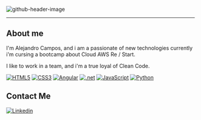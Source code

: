 ![github-header-image](https://github.com/user-attachments/assets/f2527a90-c718-40f0-8c7d-cb0da5054349)

---
## About me
I'm Alejandro Campos, and i am a passionate of new technologies currently i'm cursing a bootcamp about Cloud AWS Re / Start.

I like to work in a team, and i'm a true loyal of Clean Code.


<a href='https://github.com/shivamkapasia0' target="_blank"><img alt='HTML5' src='https://img.shields.io/badge/HTML5-100000?style=flat&logo=HTML5&logoColor=white&labelColor=E34F26&color=E34F26'/></a>
<a href='https://github.com/shivamkapasia0' target="_blank"><img alt='CSS3' src='https://img.shields.io/badge/CSS3-100000?style=flat&logo=CSS3&logoColor=white&labelColor=1572B6&color=1572B6'/></a>
<a href='https://github.com/shivamkapasia0' target="_blank"><img alt='Angular' src='https://img.shields.io/badge/ANGULAR-100000?style=flat&logo=Angular&logoColor=FFFFFF&labelColor=0F0F11&color=0F0F11'/></a>
<a href='https://github.com/shivamkapasia0' target="_blank"><img alt='.net' src='https://img.shields.io/badge/.NET-100000?style=flat&logo=.net&logoColor=FFFFFF&labelColor=512BD4&color=512BD4'/></a>
<a href='https://github.com/shivamkapasia0' target="_blank"><img alt='JavaScript' src='https://img.shields.io/badge/JavaScript-100000?style=flat&logo=JavaScript&logoColor=FFFFFF&labelColor=F7DF1E&color=F7DF1E'/></a>
<a href='https://github.com/shivamkapasia0' target="_blank"><img alt='Python' src='https://img.shields.io/badge/Python-100000?style=flat&logo=Python&logoColor=FFFFFF&labelColor=3776AB&color=3776AB'/></a>


## Contact Me

<a href='https://www.linkedin.com/in/alejandro-campos-gonzález-a7b0b6254/' target="_blank"><img alt='Linkedin' src='https://img.shields.io/badge/Linkedin-100000?style=flat-square&logo=Linkedin&logoColor=white&labelColor=0A66C2&color=0A66C2'/></a>
